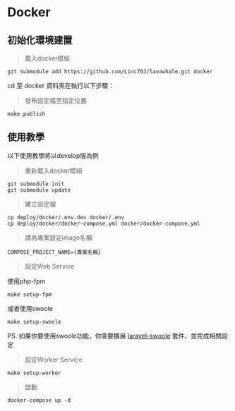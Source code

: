 # Docker

## 初始化環境建置

  > 載入docker模組
  
  ```
  git submodule add https://github.com/Linc70J/lavawhale.git docker
  ```
  
  cd 至 docker 資料夾在執行以下步驟：
  
  > 發布設定檔至指定位置
  
  ```
  make publish
  ```
  
## 使用教學

  以下使用教學將以develop版為例
  
  > 重新載入docker模組
  
  ```
  git submodule init
  git submodule update
  ```
  
  > 建立設定檔
  
  ```
  cp deploy/docker/.env.dev docker/.env
  cp deploy/docker/docker-compose.yml docker/docker-compose.yml
  ```
  
  > 請為專案設定image名稱
  
  ```
  COMPOSE_PROJECT_NAME={專案名稱}
  ```
  
  > 設定Web Service
  
  使用php-fpm

  ```
  make setup-fpm
  ```
  
  或者使用swoole
  
  ```
  make setup-swoole
  ```
  
  PS. 如果你要使用swoole功能，你需要擴展 [laravel-swoole](https://github.com/swooletw/laravel-swoole) 套件，並完成相關設定

  > 設定Worker Service

  ```
  make setup-worker
  ```
    
  > 啟動
  
  ```
  docker-compose up -d
  ```